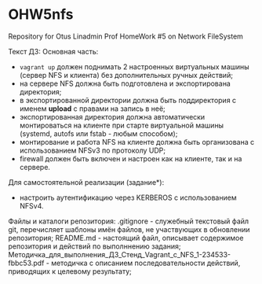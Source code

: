 # OHW5nfs
Repository for Otus Linadmin Prof HomeWork #5 on Network FileSystem 

Текст ДЗ: 
Основная часть:
- `vagrant up` должен поднимать 2 настроенных виртуальных машины
(сервер NFS и клиента) без дополнительных ручных действий;
- на сервере NFS должна быть подготовлена и экспортирована
директория;
- в экспортированной директории должна быть поддиректория
с именем __upload__ с правами на запись в неё;
- экспортированная директория должна автоматически монтироваться
на клиенте при старте виртуальной машины (systemd, autofs или fstab -
любым способом);
- монтирование и работа NFS на клиенте должна быть организована
с использованием NFSv3 по протоколу UDP;
- firewall должен быть включен и настроен как на клиенте,
так и на сервере.

Для самостоятельной реализации (задание*):
- настроить аутентификацию через KERBEROS с использованием NFSv4.

Файлы и каталоги репозитория:
.gitignore - служебный текстовый файл git, перечисляет шаблоны имён файлов, не участвующих в обновлении репозитория;
README.md - настоящий файл, описывает содержимое репозитория и действий по выполннению задания;
Методичка_для_выполнения_ДЗ_Стенд_Vagrant_с_NFS_1-234533-fbbc53.pdf - методичка с описанием последовательности действий, приводящих к целевому результату;

